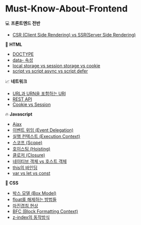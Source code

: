 # Must-Know-About-Frontend

:computer: **프론트엔드 전반**

* [CSR (Client Side Rendering) vs SSR(Server Side Rendering)](https://github.com/baeharam/Must-Know-About-Frontend/blob/master/Notes/Frontend/CSR%20vs%20SSR.md)

:page_with_curl: **HTML**

* [DOCTYPE](https://github.com/baeharam/Must-Know-About-Frontend/blob/master/Notes/HTML/DOCTYPE.md)
* [data- 속성](https://github.com/baeharam/Must-Know-About-Frontend/blob/master/Notes/HTML/data-%20%EC%86%8D%EC%84%B1.md)
* [local storage vs session storage vs cookie](https://github.com/baeharam/Must-Know-About-Frontend/blob/master/Notes/HTML/local%20storage%20vs%20session%20storage%20vs%20cookie.md)
* [script vs script async vs script defer](https://github.com/baeharam/Must-Know-About-Frontend/blob/master/Notes/HTML/script%2C%20script%20async%2C%20script%20defer.md)

 :chart_with_upwards_trend: **네트워크**

* [URL과 URN을 포함하는 URI](https://github.com/baeharam/Must-Know-About-Frontend/blob/master/Notes/Network/URL%EA%B3%BC%20URN%EC%9D%84%20%ED%8F%AC%ED%95%A8%ED%95%98%EB%8A%94%20URI.md)
* [REST API](https://github.com/baeharam/Must-Know-About-Frontend/blob/master/Notes/Network/REST%20API.md)
* [Cookie vs Session](https://github.com/baeharam/Must-Know-About-Frontend/blob/master/Notes/Network/Cookie%20vs%20Session.md)

:fire: **Javascript**

* [Ajax](https://github.com/baeharam/Must-Know-About-Frontend/blob/master/Notes/Javascript/AJAX.md)
* [이벤트 위임 (Event Delegation)](https://github.com/baeharam/Must-Know-About-Frontend/blob/master/Notes/Javascript/%EC%9D%B4%EB%B2%A4%ED%8A%B8%20%EC%9C%84%EC%9E%84.md)
* [실행 컨텍스트 (Execution Context)](https://github.com/baeharam/Must-Know-About-Frontend/blob/master/Notes/Javascript/Execution%20Context.md)
* [스코프 (Scope)](https://github.com/baeharam/Must-Know-About-Frontend/blob/master/Notes/Javascript/scope.md)
* [호이스팅 (Hoisting)](https://github.com/baeharam/Must-Know-About-Frontend/blob/master/Notes/Javascript/Hoisting.md)
* [클로저 (Closure)](https://github.com/baeharam/Must-Know-About-Frontend/blob/master/Notes/Javascript/Closure.md)
* [네이티브 객체 vs 호스트 객체](https://github.com/baeharam/Must-Know-About-Frontend/blob/master/Notes/Javascript/Native%20vs%20Host.md)
* [this의 바인딩](https://github.com/baeharam/Must-Know-About-Frontend/blob/master/Notes/Javascript/this.md)
* [var vs let vs const](https://github.com/baeharam/Must-Know-About-Frontend/blob/master/Notes/Javascript/var-let-const.md)

:lipstick: **CSS**

* [박스 모델 (Box Model)](https://github.com/baeharam/Must-Know-About-Frontend/blob/master/Notes/CSS/box-model.md)
* [float를 해제하는 방법들](https://github.com/baeharam/Must-Know-About-Frontend/blob/master/Notes/CSS/float%EB%A5%BC%20%ED%95%B4%EC%A0%9C%ED%95%98%EB%8A%94%204%EA%B0%80%EC%A7%80%20%EB%B0%A9%EB%B2%95.md)
* [마진겹침 현상](https://github.com/baeharam/Must-Know-About-Frontend/blob/master/Notes/CSS/%EB%A7%88%EC%A7%84%20%EA%B2%B9%EC%B9%A8%ED%98%84%EC%83%81.md)
* [BFC (Block Formatting Context)](https://github.com/baeharam/Must-Know-About-Frontend/blob/master/Notes/CSS/bfc.md)
* [z-index의 동작방식](https://github.com/baeharam/Must-Know-About-Frontend/blob/master/Notes/CSS/z-index.md)